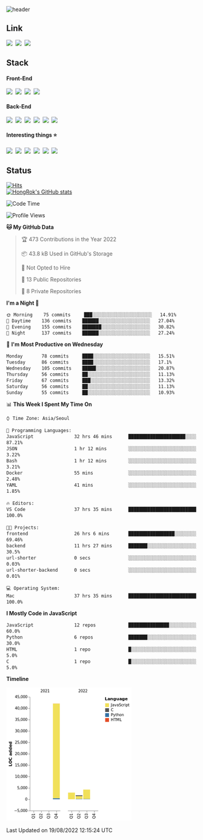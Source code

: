 ![header](https://capsule-render.vercel.app/api?type=waving&color=065ac9&height=300&section=header&text=HongRok%20K.&fontSize=80&animation=fadeIn&fontColor=FFFFFF&fontAlignY=45)

## Link
<a href="https://instagram.com/hlog2e"><img src="https://img.shields.io/badge/Instagram-E4405F?style=for-the-badge&logo=Instagram&logoColor=white"/></a>&nbsp;
<a href="http://qr.kakao.com/talk/3JA.ajCCzW9BVj218iY56kAPwNA-"><img src="https://img.shields.io/badge/hlog2e-FFCD00?style=for-the-badge&logo=KakaoTalk&logoColor=white"/></a>&nbsp;
<img src="https://img.shields.io/badge/HongRok%237777-5865F2?style=for-the-badge&logo=Discord&logoColor=white"/>&nbsp;

## Stack
#### Front-End
<img src="https://img.shields.io/badge/React-61DAFB?style=flat-square&logo=React&logoColor=white"/>&nbsp;
<img src="https://img.shields.io/badge/Next.js-000000?style=flat-square&logo=Next.js&logoColor=white"/>&nbsp;
<img src="https://img.shields.io/badge/JavaScript-F7DF1E?style=flat-square&logo=JavaScript&logoColor=white"/>&nbsp;
<img src="https://img.shields.io/badge/Tailwind CSS-06B6D4?style=flat-square&logo=Tailwind CSS&logoColor=white"/>&nbsp;
#### Back-End
<img src="https://img.shields.io/badge/Node.js-339933?style=flat-square&logo=Node.js&logoColor=white"/>&nbsp; 
<img src="https://img.shields.io/badge/Express-000000?style=flat-square&logo=Express&logoColor=white"/>&nbsp; 
<img src="https://img.shields.io/badge/Docker-2496ED?style=flat-square&logo=Docker&logoColor=white"/>&nbsp; 
<img src="https://img.shields.io/badge/MySQL-4479A1?style=flat-square&logo=MySQL&logoColor=white"/>&nbsp; 
<img src="https://img.shields.io/badge/MariaDB-003545?style=flat-square&logo=MariaDB&logoColor=white"/>&nbsp; 
<img src="https://img.shields.io/badge/Firebase-FFCA28?style=flat-square&logo=Firebase&logoColor=white"/>&nbsp; 
#### Interesting things ⭐️
<img src="https://img.shields.io/badge/Python-3776AB?style=flat-square&logo=Python&logoColor=white"/>&nbsp;
<img src="https://img.shields.io/badge/OpenCV-5C3EE8?style=flat-square&logo=5C3EE8&logoColor=white"/>&nbsp; 
<img src="https://img.shields.io/badge/C-A8B9CC?style=flat-square&logo=C&logoColor=white"/>&nbsp; 
<img src="https://img.shields.io/badge/Arduino-00979D?style=flat-square&logo=Arduino&logoColor=white"/>&nbsp; 
<img src="https://img.shields.io/badge/Home%20Assistant-41BDF5?style=flat-square&logo=Home%20Assistant&logoColor=white"/>&nbsp; 
<img src="https://img.shields.io/badge/Raspberry%20Pi-A22846?style=flat-square&logo=Raspberry%20Pi&logoColor=white"/>&nbsp; 

## Status
[![Hits](https://hits.seeyoufarm.com/api/count/incr/badge.svg?url=https%3A%2F%2Fgithub.com%2Fhlog2e&count_bg=%2358CAFB&title_bg=%23555555&icon=&icon_color=%23E7E7E7&title=hits&edge_flat=false)](https://hits.seeyoufarm.com)<br/>
[![HongRok's GitHub stats](https://github-readme-stats.vercel.app/api?username=hlog2e)](https://github.com/anuraghazra/github-readme-stats)
<!--START_SECTION:waka-->
![Code Time](http://img.shields.io/badge/Code%20Time-0%20secs-blue)

![Profile Views](http://img.shields.io/badge/Profile%20Views-61-blue)

**🐱 My GitHub Data** 

> 🏆 473 Contributions in the Year 2022
 > 
> 📦 43.8 kB Used in GitHub's Storage 
 > 
> 🚫 Not Opted to Hire
 > 
> 📜 13 Public Repositories 
 > 
> 🔑 8 Private Repositories  
 > 
**I'm a Night 🦉** 

```text
🌞 Morning    75 commits     ███░░░░░░░░░░░░░░░░░░░░░░   14.91% 
🌆 Daytime    136 commits    ██████░░░░░░░░░░░░░░░░░░░   27.04% 
🌃 Evening    155 commits    ███████░░░░░░░░░░░░░░░░░░   30.82% 
🌙 Night      137 commits    ██████░░░░░░░░░░░░░░░░░░░   27.24%

```
📅 **I'm Most Productive on Wednesday** 

```text
Monday       78 commits     ████░░░░░░░░░░░░░░░░░░░░░   15.51% 
Tuesday      86 commits     ████░░░░░░░░░░░░░░░░░░░░░   17.1% 
Wednesday    105 commits    █████░░░░░░░░░░░░░░░░░░░░   20.87% 
Thursday     56 commits     ██░░░░░░░░░░░░░░░░░░░░░░░   11.13% 
Friday       67 commits     ███░░░░░░░░░░░░░░░░░░░░░░   13.32% 
Saturday     56 commits     ██░░░░░░░░░░░░░░░░░░░░░░░   11.13% 
Sunday       55 commits     ██░░░░░░░░░░░░░░░░░░░░░░░   10.93%

```


📊 **This Week I Spent My Time On** 

```text
⌚︎ Time Zone: Asia/Seoul

💬 Programming Languages: 
JavaScript               32 hrs 46 mins      █████████████████████░░░░   87.21% 
JSON                     1 hr 12 mins        ░░░░░░░░░░░░░░░░░░░░░░░░░   3.22% 
Bash                     1 hr 12 mins        ░░░░░░░░░░░░░░░░░░░░░░░░░   3.21% 
Docker                   55 mins             ░░░░░░░░░░░░░░░░░░░░░░░░░   2.48% 
YAML                     41 mins             ░░░░░░░░░░░░░░░░░░░░░░░░░   1.85%

🔥 Editors: 
VS Code                  37 hrs 35 mins      █████████████████████████   100.0%

🐱‍💻 Projects: 
frontend                 26 hrs 6 mins       █████████████████░░░░░░░░   69.46% 
backend                  11 hrs 27 mins      ███████░░░░░░░░░░░░░░░░░░   30.5% 
url-shorter              0 secs              ░░░░░░░░░░░░░░░░░░░░░░░░░   0.03% 
url-shorter-backend      0 secs              ░░░░░░░░░░░░░░░░░░░░░░░░░   0.01%

💻 Operating System: 
Mac                      37 hrs 35 mins      █████████████████████████   100.0%

```

**I Mostly Code in JavaScript** 

```text
JavaScript               12 repos            ███████████████░░░░░░░░░░   60.0% 
Python                   6 repos             ███████░░░░░░░░░░░░░░░░░░   30.0% 
HTML                     1 repo              █░░░░░░░░░░░░░░░░░░░░░░░░   5.0% 
C                        1 repo              █░░░░░░░░░░░░░░░░░░░░░░░░   5.0%

```


**Timeline**

![Chart not found](https://raw.githubusercontent.com/hlog2e/hlog2e/main/charts/bar_graph.png) 


 Last Updated on 19/08/2022 12:15:24 UTC
<!--END_SECTION:waka-->
